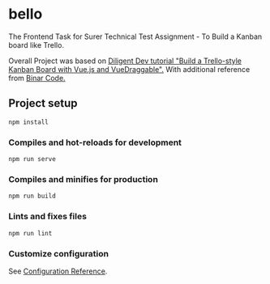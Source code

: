 # bello
The Frontend Task for Surer Technical Test Assignment - To Build a Kanban board like Trello.

Overall Project was based on [Diligent Dev tutorial "Build a Trello-style Kanban Board with Vue.js and VueDraggable".](https://javascript.plainenglish.io/building-a-kanban-board-with-vue-js-and-vuedraggable-in-15-minutes-496dbe3685e2) With additional reference from [Binar Code.](https://www.binarcode.com/blog/building-animated-draggable-interfaces-with-vuejs-and-tailwind/?ref=madewithvuejs.com)
## Project setup
```
npm install
```

### Compiles and hot-reloads for development
```
npm run serve
```

### Compiles and minifies for production
```
npm run build
```

### Lints and fixes files
```
npm run lint
```

### Customize configuration
See [Configuration Reference](https://cli.vuejs.org/config/).

